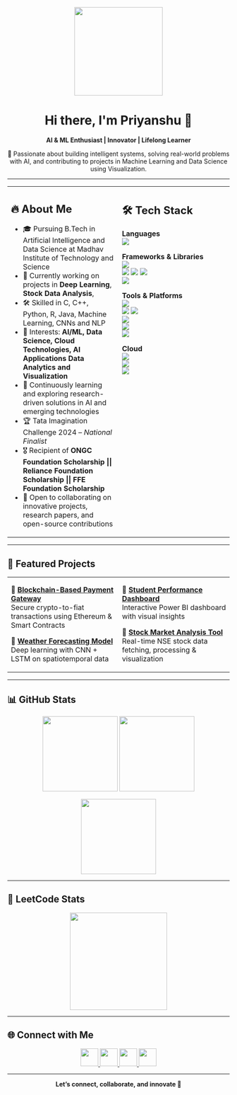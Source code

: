 <!-- Banner GIF -->
<p align="center">
  <img src="https://raw.githubusercontent.com/TheDudeThatCode/TheDudeThatCode/master/Assets/Developer.gif" width="200px">
</p>

<h1 align="center">Hi there, I'm Priyanshu 👋</h1>
<p align="center"><b>AI & ML Enthusiast | Innovator | Lifelong Learner</b></p>

<p align="center">
  🚀 Passionate about building intelligent systems, solving real-world problems with AI,  
  and contributing to projects in Machine Learning and Data Science using Visualization.  
</p>

---

<table>
<tr>
<td width="50%" valign="top">

## 🔥 About Me  
- 🎓 Pursuing B.Tech in Artificial Intelligence and Data Science at Madhav Institute of Technology and Science  
- 🌱 Currently working on projects in **Deep Learning**, **Stock Data Analysis**,
- 🛠 Skilled in C, C++, Python, R, Java, Machine Learning, CNNs and NLP
- 🧠 Interests: **AI/ML, Data Science, Cloud Technologies, AI Applications Data Analytics and Visualization**
- 🌱 Continuously learning and exploring research-driven solutions in AI and emerging technologies
- 🏆 Tata Imagination Challenge 2024 – *National Finalist*  
- 🎖 Recipient of **ONGC Foundation Scholarship || Reliance Foundation Scholarship || FFE Foundation Scholarship**
- 🚀 Open to collaborating on innovative projects, research papers, and open-source contributions 

</td>
<td width="50%" valign="top">

## 🛠️ Tech Stack  

**Languages**  
<img src="https://skillicons.dev/icons?i=c,cpp,java,python,html,css,js,r,sql" />  

**Frameworks & Libraries**  
<img src="https://skillicons.dev/icons?i=tensorflow,pytorch" /><br>
<img src="https://img.shields.io/badge/NumPy-013243?style=flat&logo=numpy&logoColor=white"/> 
<img src="https://img.shields.io/badge/Pandas-150458?style=flat&logo=pandas&logoColor=white"/> 
<img src="https://img.shields.io/badge/Matplotlib-003B57?style=flat&logo=plotly&logoColor=white"/>  
<img src="https://img.shields.io/badge/Seaborn-4C78A8?style=flat&logoColor=white"/>  

**Tools & Platforms**  
<img src="https://skillicons.dev/icons?i=git,docker,mysql,github,vscode,jupyter,postgres,linux" /><br>
<img src="https://img.shields.io/badge/Power%20BI-F2C811?style=flat&logo=powerbi&logoColor=black"/> 
<img src="https://img.shields.io/badge/Tableau-E97627?style=flat&logo=tableau&logoColor=white"/>  
<img src="https://img.shields.io/badge/Microsoft%20Excel-217346?style=flat&logo=microsoftexcel&logoColor=white"/>  
<img src="https://img.shields.io/badge/Microsoft%20Office-D83B01?style=flat&logo=microsoftoffice&logoColor=white"/>  
<img src="https://img.shields.io/badge/Canva-00C4CC?style=flat&logo=canva&logoColor=white"/>  

**Cloud**  
<img src="https://skillicons.dev/icons?i=azure,aws,gcp" />  
<img src="https://img.shields.io/badge/IBM%20Cloud-1261FE?style=flat&logo=ibmcloud&logoColor=white"/>  
<img src="https://img.shields.io/badge/Infosys%20Springboard-0078D7?style=flat&logo=microsoftazure&logoColor=white"/>  

</td>
</tr>
</table>

---

## 📌 Featured Projects  

<table>
<tr>
<td width="50%" valign="top">

🔹 **[Blockchain-Based Payment Gateway](#)**  
Secure crypto-to-fiat transactions using Ethereum & Smart Contracts  

🔹 **[Weather Forecasting Model](#)**  
Deep learning with CNN + LSTM on spatiotemporal data  

</td>
<td width="50%" valign="top">

🔹 **[Student Performance Dashboard](#)**  
Interactive Power BI dashboard with visual insights  

🔹 **[Stock Market Analysis Tool](#)**  
Real-time NSE stock data fetching, processing & visualization  

</td>
</tr>
</table>

---

## 📊 GitHub Stats  

<p align="center">
  <img src="https://github-readme-stats.vercel.app/api?username=PseudoxPC&show_icons=true&theme=radical" height="170px"/>
  <img src="https://github-readme-stats.vercel.app/api/top-langs/?username=PseudoxPC&layout=compact&theme=radical" height="170px"/>
</p>

<p align="center">
  <img src="https://github-readme-streak-stats.herokuapp.com/?user=PseudoxPC&theme=radical&hide_border=false" height="170px"/>
</p>

---

## 🏅 LeetCode Stats  

<p align="center">
  <img src="https://leetcard.jacoblin.cool/PseudoxPC?ext=heatmap&theme=dark" height="220px"/>
</p>

---

## 🌐 Connect with Me  

<p align="center">
  <a href="https://www.linkedin.com/in/priyanshu-chouhan-ba035a279">
    <img src="https://skillicons.dev/icons?i=linkedin" width="40px"/>
  </a>
  <a href="mailto:priyanshuchouhan0607@gmail.com">
    <img src="https://cdn-icons-png.flaticon.com/512/732/732200.png" width="40px"/>
  </a>
  <a href="https://github.com/PseudoxPC">
    <img src="https://skillicons.dev/icons?i=github" width="40px"/>
  </a>
  <a href="#">
    <img src="https://skillicons.dev/icons?i=devto" width="40px"/>
  </a>
</p>  

---

<p align="center">
  <b>Let’s connect, collaborate, and innovate 🚀</b>
</p>
